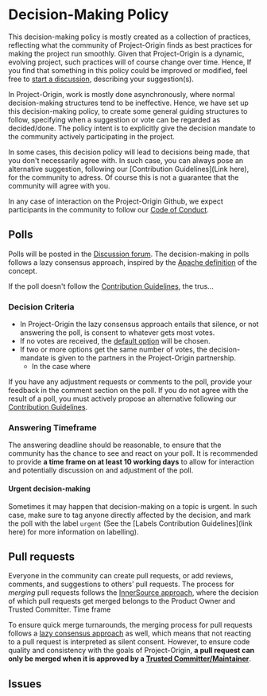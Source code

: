 # Decision-Making Policy 

This decision-making policy is mostly created as a collection of practices, reflecting what the community of Project-Origin finds as best practices for making the project run smoothly. Given that Project-Origin is a dynamic, evolving project, such practices will of course change over time. 
Hence, If you find that something in this policy could be improved or modified, feel free to [start a discussion](https://github.com/project-origin/origin-collaboration/discussions), describing your suggestion(s). 

In Project-Origin, work is mostly done asynchronously, where normal decision-making structures tend to be ineffective. 
Hence, we have set up this decision-making policy, to create some general guiding structures to follow, specifying when a suggestion or vote can be regarded as decided/done. 
The policy intent is to explicitly give the decision mandate to the community actively participating in the project. 

In some cases, this decision policy will lead to decisions being made, that you don't necessarily agree with. 
In such case, you can always pose an alternative suggestion, following our [Contribution Guidelines](Link here), for the community to adress. 
Of course this is not a guarantee that the community will agree with you.

In any case of interaction on the Project-Origin Github, we expect participants in the community to follow our [Code of Conduct](https://github.com/project-origin/.github/blob/main/CODE_OF_CONDUCT.md). 

[//]: # (Note that "Contribution Guideline" is linked a lot. This document will be created asap)


## Polls
Polls will be posted in the [Discussion forum](https://github.com/project-origin/origin-collaboration/discussions).
The decision-making in polls follows a lazy consensus approach, inspired by the [Apache definition](https://community.apache.org/committers/lazyConsensus.html) of the concept. 

If the poll doesn't follow the [Contribution Guidelines](link-here), the trus...

### Decision Criteria
- In Project-Origin the lazy consensus approach entails that silence, or not answering the poll, is consent to whatever gets most votes. 
- If no votes are received, the [default option](contribution-guideline-link-here) will be chosen.
- If two or more options get the same number of votes, the decision-mandate is given to the partners in the Project-Origin partnership.  
  - In the case where 

If you have any adjustment requests or comments to the poll, provide your feedback in the comment section on the poll. 
If you do not agree with the result of a poll, you must actively propose an alternative following our [Contribution Guidelines](link-here).  

### Answering Timeframe
The answering deadline should be reasonable, to ensure that the community has the chance to see and react on your poll. It is recommended to provide **a time frame on at least 10 working days** to allow for interaction and potentially discussion on and adjustment of the poll. 

#### Urgent decision-making
Sometimes it may happen that decision-making on a topic is urgent. In such case, make sure to tag anyone directly affected by the decision, and mark the poll with the label `urgent` (See the [Labels Contribution Guidelines](link here) for more information on labelling).

## Pull requests 
Everyone in the community can create pull requests, or add reviews, comments, and suggestions to others’ pull requests. The process for _merging_ pull requests follows the [InnerSource approach]( https://github.com/project-origin/origin-collaboration/blob/main/guides/innersource-short-role-descriptions.md#what-is-the-working-process-using-the-three-roles), where the decision of which pull requests get merged belongs to the Product Owner and Trusted Committer. 
Time frame

To ensure quick merge turnarounds, the merging process for pull requests follows a [lazy consensus approach](link-here) as well, which means that not reacting to a pull request is interpreted as silent consent. However, to ensure code quality and consistency with the goals of Project-Origin, **a pull request can only be merged when it is approved by a [Trusted Committer/Maintainer](link-here)**.

## Issues


